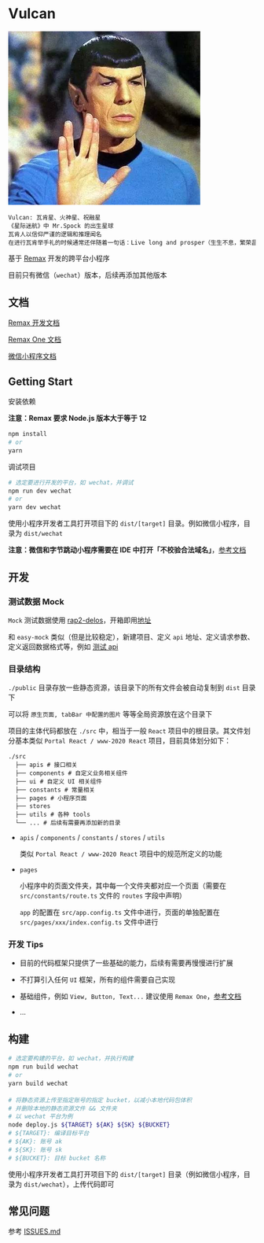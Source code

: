 # Vulcan

![Vulcan](./vulcan.jpg "Live long and prosper")

```bash
Vulcan: 瓦肯星、火神星、祝融星
《星际迷航》中 Mr.Spock 的出生星球
瓦肯人以信仰严谨的逻辑和推理闻名
在进行瓦肯举手礼的时候通常还伴随着一句话：Live long and prosper（生生不息，繁荣昌盛）
```

基于 [Remax](https://github.com/remaxjs/remax) 开发的跨平台小程序

目前只有微信（`wechat`）版本，后续再添加其他版本

## 文档

[Remax 开发文档](https://remaxjs.org/guide/quick-start)

[Remax One 文档](https://remaxjs.org/api/remax-one/components)

[微信小程序文档](https://developers.weixin.qq.com/miniprogram/dev/framework)

## Getting Start

安装依赖

**注意：Remax 要求 Node.js 版本大于等于 12**

```bash
npm install
# or
yarn
```

调试项目

```bash
# 选定要进行开发的平台，如 wechat，并调试
npm run dev wechat
# or
yarn dev wechat
```

使用小程序开发者工具打开项目下的 `dist/[target]` 目录。例如微信小程序，目录为 `dist/wechat`

**注意：微信和字节跳动小程序需要在 IDE 中打开「不校验合法域名」**，[参考文档](https://remaxjs.org/guide/basic/devtools)


## 开发

### 测试数据 Mock

`Mock` 测试数据使用 [rap2-delos](https://github.com/thx/rap2-delos)，开箱即用[地址](http://rap2.taobao.org)

和 `easy-mock` 类似（但是比较稳定），新建项目、定义 `api` 地址、定义请求参数、定义返回数据格式等，例如 [测试 api](http://rap2.taobao.org:38080/app/mock/263489/api/user)

### 目录结构

`./public` 目录存放一些静态资源，该目录下的所有文件会被自动复制到 `dist` 目录下

可以将 `原生页面, tabBar 中配置的图片` 等等全局资源放在这个目录下

项目的主体代码都放在 `./src` 中，相当于一般 `React` 项目中的根目录。其文件划分基本类似 `Portal React / www-2020 React` 项目，目前具体划分如下：

```shell
./src
  ├── apis # 接口相关
  ├── components # 自定义业务相关组件
  ├── ui # 自定义 UI 相关组件
  ├── constants # 常量相关
  ├── pages # 小程序页面
  ├── stores
  ├── utils # 各种 tools
  └── ... # 后续有需要再添加新的目录
```

- `apis` / `components` / `constants` / `stores` / `utils`

  类似 `Portal React / www-2020 React` 项目中的规范所定义的功能

- `pages`

  小程序中的页面文件夹，其中每一个文件夹都对应一个页面（需要在 `src/constants/route.ts` 文件的 `routes` 字段中声明）

  `app` 的配置在 `src/app.config.ts` 文件中进行，页面的单独配置在 `src/pages/xxx/index.config.ts` 文件中进行

### 开发 Tips

- 目前的代码框架只提供了一些基础的能力，后续有需要再慢慢进行扩展

- 不打算引入任何 `UI` 框架，所有的组件需要自己实现

- 基础组件，例如 `View, Button, Text...` 建议使用 `Remax One`，[参考文档](https://remaxjs.org/api/remax-one/components)

- ...

## 构建

```bash
# 选定要构建的平台，如 wechat，并执行构建
npm run build wechat
# or
yarn build wechat

# 将静态资源上传至指定账号的指定 bucket，以减小本地代码包体积
# 并删除本地的静态资源文件 && 文件夹
# 以 wechat 平台为例
node deploy.js ${TARGET} ${AK} ${SK} ${BUCKET}
# ${TARGET}: 编译目标平台
# ${AK}: 账号 ak
# ${SK}: 账号 sk
# ${BUCKET}: 目标 bucket 名称
```

使用小程序开发者工具打开项目下的 `dist/[target]` 目录（例如微信小程序，目录为 `dist/wechat`），上传代码即可

## 常见问题

参考 [ISSUES.md](./ISSUES.md)
